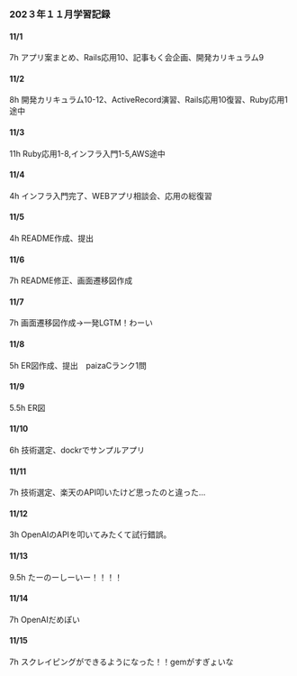 ### 202３年１１月学習記録

#### 11/1
7h
アプリ案まとめ、Rails応用10、記事もく会企画、開発カリキュラム9

#### 11/2
8h
開発カリキュラム10-12、ActiveRecord演習、Rails応用10復習、Ruby応用1途中

#### 11/3
11h
Ruby応用1-8,インフラ入門1-5,AWS途中

#### 11/4
4h
インフラ入門完了、WEBアプリ相談会、応用の総復習

#### 11/5
4h
README作成、提出

#### 11/6
7h
README修正、画面遷移図作成

#### 11/7
7h
画面遷移図作成→一発LGTM！わーい

#### 11/8
5h
ER図作成、提出　paizaCランク1問

#### 11/9
5.5h
ER図

#### 11/10
6h
技術選定、dockrでサンプルアプリ

#### 11/11
7h
技術選定、楽天のAPI叩いたけど思ったのと違った...

#### 11/12
3h
OpenAIのAPIを叩いてみたくて試行錯誤。

#### 11/13
9.5h
たーのーしーいー！！！！

#### 11/14
7h
OpenAIだめぽい

#### 11/15
7h
スクレイピングができるようになった！！gemがすぎょいな